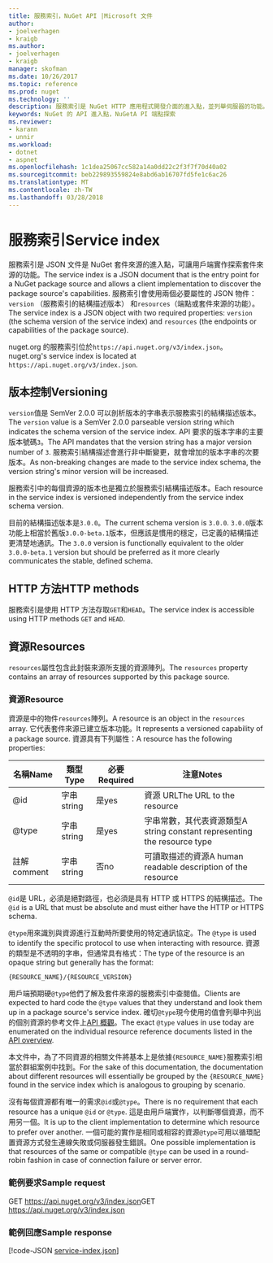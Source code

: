 ```yaml
---
title: 服務索引，NuGet API |Microsoft 文件
author:
- joelverhagen
- kraigb
ms.author:
- joelverhagen
- kraigb
manager: skofman
ms.date: 10/26/2017
ms.topic: reference
ms.prod: nuget
ms.technology: ''
description: 服務索引是 NuGet HTTP 應用程式開發介面的進入點，並列舉伺服器的功能。
keywords: NuGet 的 API 進入點，NuGetA PI 端點探索
ms.reviewer:
- karann
- unnir
ms.workload:
- dotnet
- aspnet
ms.openlocfilehash: 1c1dea25067cc582a14a0dd22c2f3f7f70d40a02
ms.sourcegitcommit: beb229893559824e8abd6ab16707fd5fe1c6ac26
ms.translationtype: MT
ms.contentlocale: zh-TW
ms.lasthandoff: 03/28/2018
---
```

# <a name="service-index"></a><span data-ttu-id="4be4d-104">服務索引</span><span class="sxs-lookup"><span data-stu-id="4be4d-104">Service index</span></span>

<span data-ttu-id="4be4d-105">服務索引是 JSON 文件是 NuGet 套件來源的進入點，可讓用戶端實作探索套件來源的功能。</span><span class="sxs-lookup"><span data-stu-id="4be4d-105">The service index is a JSON document that is the entry point for a NuGet package source and allows a client implementation to discover the package source's capabilities.</span></span> <span data-ttu-id="4be4d-106">服務索引會使用兩個必要屬性的 JSON 物件： `version` （服務索引的結構描述版本） 和`resources`（端點或套件來源的功能）。</span><span class="sxs-lookup"><span data-stu-id="4be4d-106">The service index is a JSON object with two required properties: `version` (the schema version of the service index) and `resources`  (the endpoints or capabilities of the package source).</span></span>

<span data-ttu-id="4be4d-107">nuget.org 的服務索引位於`https://api.nuget.org/v3/index.json`。</span><span class="sxs-lookup"><span data-stu-id="4be4d-107">nuget.org's service index is located at `https://api.nuget.org/v3/index.json`.</span></span>

## <a name="versioning"></a><span data-ttu-id="4be4d-108">版本控制</span><span class="sxs-lookup"><span data-stu-id="4be4d-108">Versioning</span></span>

<span data-ttu-id="4be4d-109">`version`值是 SemVer 2.0.0 可以剖析版本的字串表示服務索引的結構描述版本。</span><span class="sxs-lookup"><span data-stu-id="4be4d-109">The `version` value is a SemVer 2.0.0 parseable version string which indicates the schema version of the service index.</span></span> <span data-ttu-id="4be4d-110">API 要求的版本字串的主要版本號碼`3`。</span><span class="sxs-lookup"><span data-stu-id="4be4d-110">The API mandates that the version string has a major version number of `3`.</span></span> <span data-ttu-id="4be4d-111">服務索引結構描述會進行非中斷變更，就會增加的版本字串的次要版本。</span><span class="sxs-lookup"><span data-stu-id="4be4d-111">As non-breaking changes are made to the service index schema, the version string's minor version will be increased.</span></span>

<span data-ttu-id="4be4d-112">服務索引中的每個資源的版本也是獨立於服務索引結構描述版本。</span><span class="sxs-lookup"><span data-stu-id="4be4d-112">Each resource in the service index is versioned independently from the service index schema version.</span></span>

<span data-ttu-id="4be4d-113">目前的結構描述版本是`3.0.0`。</span><span class="sxs-lookup"><span data-stu-id="4be4d-113">The current schema version is `3.0.0`.</span></span> <span data-ttu-id="4be4d-114">`3.0.0`版本功能上相當於舊版`3.0.0-beta.1`版本，但應該是慣用的穩定，已定義的結構描述更清楚地通訊。</span><span class="sxs-lookup"><span data-stu-id="4be4d-114">The `3.0.0` version is functionally equivalent to the older `3.0.0-beta.1` version but should be preferred as it more clearly communicates the stable, defined schema.</span></span>

## <a name="http-methods"></a><span data-ttu-id="4be4d-115">HTTP 方法</span><span class="sxs-lookup"><span data-stu-id="4be4d-115">HTTP methods</span></span>

<span data-ttu-id="4be4d-116">服務索引是使用 HTTP 方法存取`GET`和`HEAD`。</span><span class="sxs-lookup"><span data-stu-id="4be4d-116">The service index is accessible using HTTP methods `GET` and `HEAD`.</span></span>

## <a name="resources"></a><span data-ttu-id="4be4d-117">資源</span><span class="sxs-lookup"><span data-stu-id="4be4d-117">Resources</span></span>

<span data-ttu-id="4be4d-118">`resources`屬性包含此封裝來源所支援的資源陣列。</span><span class="sxs-lookup"><span data-stu-id="4be4d-118">The `resources` property contains an array of resources supported by this package source.</span></span>

### <a name="resource"></a><span data-ttu-id="4be4d-119">資源</span><span class="sxs-lookup"><span data-stu-id="4be4d-119">Resource</span></span>

<span data-ttu-id="4be4d-120">資源是中的物件`resources`陣列。</span><span class="sxs-lookup"><span data-stu-id="4be4d-120">A resource is an object in the `resources` array.</span></span> <span data-ttu-id="4be4d-121">它代表套件來源已建立版本功能。</span><span class="sxs-lookup"><span data-stu-id="4be4d-121">It represents a versioned capability of a package source.</span></span> <span data-ttu-id="4be4d-122">資源具有下列屬性：</span><span class="sxs-lookup"><span data-stu-id="4be4d-122">A resource has the following properties:</span></span>

<span data-ttu-id="4be4d-123">名稱</span><span class="sxs-lookup"><span data-stu-id="4be4d-123">Name</span></span>          | <span data-ttu-id="4be4d-124">類型</span><span class="sxs-lookup"><span data-stu-id="4be4d-124">Type</span></span>   | <span data-ttu-id="4be4d-125">必要</span><span class="sxs-lookup"><span data-stu-id="4be4d-125">Required</span></span> | <span data-ttu-id="4be4d-126">注意</span><span class="sxs-lookup"><span data-stu-id="4be4d-126">Notes</span></span>
------------- | ------ | -------- | -----
@id           | <span data-ttu-id="4be4d-127">字串</span><span class="sxs-lookup"><span data-stu-id="4be4d-127">string</span></span> | <span data-ttu-id="4be4d-128">是</span><span class="sxs-lookup"><span data-stu-id="4be4d-128">yes</span></span>      | <span data-ttu-id="4be4d-129">資源 URL</span><span class="sxs-lookup"><span data-stu-id="4be4d-129">The URL to the resource</span></span>
@type         | <span data-ttu-id="4be4d-130">字串</span><span class="sxs-lookup"><span data-stu-id="4be4d-130">string</span></span> | <span data-ttu-id="4be4d-131">是</span><span class="sxs-lookup"><span data-stu-id="4be4d-131">yes</span></span>      | <span data-ttu-id="4be4d-132">字串常數，其代表資源類型</span><span class="sxs-lookup"><span data-stu-id="4be4d-132">A string constant representing the resource type</span></span>
<span data-ttu-id="4be4d-133">註解</span><span class="sxs-lookup"><span data-stu-id="4be4d-133">comment</span></span>       | <span data-ttu-id="4be4d-134">字串</span><span class="sxs-lookup"><span data-stu-id="4be4d-134">string</span></span> | <span data-ttu-id="4be4d-135">否</span><span class="sxs-lookup"><span data-stu-id="4be4d-135">no</span></span>       | <span data-ttu-id="4be4d-136">可讀取描述的資源</span><span class="sxs-lookup"><span data-stu-id="4be4d-136">A human readable description of the resource</span></span>

<span data-ttu-id="4be4d-137">`@id`是 URL，必須是絕對路徑，也必須是具有 HTTP 或 HTTPS 的結構描述。</span><span class="sxs-lookup"><span data-stu-id="4be4d-137">The `@id` is a URL that must be absolute and must either have the HTTP or HTTPS schema.</span></span>

<span data-ttu-id="4be4d-138">`@type`用來識別與資源進行互動時所要使用的特定通訊協定。</span><span class="sxs-lookup"><span data-stu-id="4be4d-138">The `@type` is used to identify the specific protocol to use when interacting with resource.</span></span> <span data-ttu-id="4be4d-139">資源的類型是不透明的字串，但通常具有格式：</span><span class="sxs-lookup"><span data-stu-id="4be4d-139">The type of the resource is an opaque string but generally has the format:</span></span>

    {RESOURCE_NAME}/{RESOURCE_VERSION}

<span data-ttu-id="4be4d-140">用戶端預期硬`@type`他們了解及套件來源的服務索引中查閱值。</span><span class="sxs-lookup"><span data-stu-id="4be4d-140">Clients are expected to hard code the `@type` values that they understand and look them up in a package source's service index.</span></span> <span data-ttu-id="4be4d-141">確切`@type`現今使用的值會列舉中列出的個別資源的參考文件上[API 概觀](overview.md#resources-and-schema)。</span><span class="sxs-lookup"><span data-stu-id="4be4d-141">The exact `@type` values in use today are enumerated on the individual resource reference documents listed in the [API overview](overview.md#resources-and-schema).</span></span>

<span data-ttu-id="4be4d-142">本文件中，為了不同資源的相關文件將基本上是依據`{RESOURCE_NAME}`服務索引相當於群組案例中找到。</span><span class="sxs-lookup"><span data-stu-id="4be4d-142">For the sake of this documentation, the documentation about different resources will essentially be grouped by the `{RESOURCE_NAME}` found in the service index which is analogous to grouping by scenario.</span></span> 

<span data-ttu-id="4be4d-143">沒有每個資源都有唯一的需求`@id`或`@type`。</span><span class="sxs-lookup"><span data-stu-id="4be4d-143">There is no requirement that each resource has a unique `@id` or `@type`.</span></span> <span data-ttu-id="4be4d-144">這是由用戶端實作，以判斷哪個資源，而不用另一個。</span><span class="sxs-lookup"><span data-stu-id="4be4d-144">It is up to the client implementation to determine which resource to prefer over another.</span></span> <span data-ttu-id="4be4d-145">一個可能的實作是相同或相容的資源`@type`可用以循環配置資源方式發生連線失敗或伺服器發生錯誤。</span><span class="sxs-lookup"><span data-stu-id="4be4d-145">One possible implementation is that resources of the same or compatible `@type` can be used in a round-robin fashion in case of connection failure or server error.</span></span>

### <a name="sample-request"></a><span data-ttu-id="4be4d-146">範例要求</span><span class="sxs-lookup"><span data-stu-id="4be4d-146">Sample request</span></span>

<span data-ttu-id="4be4d-147">GET https://api.nuget.org/v3/index.json</span><span class="sxs-lookup"><span data-stu-id="4be4d-147">GET https://api.nuget.org/v3/index.json</span></span>

### <a name="sample-response"></a><span data-ttu-id="4be4d-148">範例回應</span><span class="sxs-lookup"><span data-stu-id="4be4d-148">Sample response</span></span>

[!code-JSON [service-index.json](./_data/service-index.json)]
